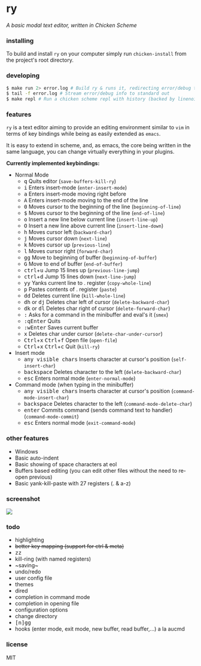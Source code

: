 # ry

_A basic modal text editor, written in Chicken Scheme_

### installing

To build and install `ry` on your computer simply run `chicken-install` from the
project's root directory.

### developing

```bash
$ make run 2> error.log # Build ry & runs it, redirecting error/debug to file
$ tail -f error.log # Stream error/debug info to standard out
$ make repl # Run a chicken scheme repl with history (backed by linenoise)
```

### features

`ry` is a text editor aiming to provide an editing environment similar to `vim`
in terms of key bindings while being as easily extended as `emacs`.

It is easy to extend in scheme, and, as emacs, the core being written in the same
language, you can change virtually everything in your plugins.

**Currently implemented keybindings:**

- Normal Mode
  - <kbd>q</kbd> Quits editor (`save-buffers-kill-ry`)
  - <kbd>i</kbd> Enters insert-mode (`enter-insert-mode`)
  - <kbd>a</kbd> Enters insert-mode moving right before
  - <kbd>A</kbd> Enters insert-mode moving to the end of the line
  - <kbd>0</kbd> Moves cursor to the beginning of the line (`beginning-of-line`)
  - <kbd>$</kbd> Moves cursor to the beginning of the line (`end-of-line`)
  - <kbd>o</kbd> Insert a new line below current line (`insert-line-up`)
  - <kbd>O</kbd> Insert a new line above current line (`insert-line-down`)
  - <kbd>h</kbd> Moves cursor left (`backward-char`)
  - <kbd>j</kbd> Moves cursor down (`next-line`)
  - <kbd>k</kbd> Moves cursor up (`previous-line`)
  - <kbd>l</kbd> Moves cursor right (`forward-char`)
  - <kbd>gg</kbd> Move to beginning of buffer (`beginning-of-buffer`)
  - <kbd>G</kbd> Move to end of buffer (`end-of-buffer`)
  - <kbd>ctrl</kbd>+<kbd>u</kbd> Jump 15 lines up (`previous-line-jump`)
  - <kbd>ctrl</kbd>+<kbd>d</kbd> Jump 15 lines down (`next-line-jump`)
  - <kbd>yy</kbd> Yanks current line to . register (`copy-whole-line`)
  - <kbd>p</kbd> Pastes contents of . register (`paste`)
  - <kbd>d</kbd><kbd>d</kbd> Deletes current line (`kill-whole-line`)
  - <kbd>d</kbd><kbd>h</kbd> or <kbd>d</kbd><kbd>j</kbd> Deletes char left of cursor  (`delete-backward-char`)
  - <kbd>d</kbd><kbd>k</kbd> or <kbd>d</kbd><kbd>l</kbd> Deletes char right of cursor  (`delete-forward-char`)
  - <kbd>:</kbd> Asks for a command in the minibuffer and eval's it (`smex`)
  - <kbd>:</kbd><kbd>q</kbd><kbd>Enter</kbd> Quits
  - <kbd>:</kbd><kbd>w</kbd><kbd>Enter</kbd> Saves current buffer
  - <kbd>x</kbd> Deletes char under cursor (`delete-char-under-cursor`)
  - <kbd>Ctrl</kbd>+<kbd>x</kbd> <kbd>Ctrl</kbd>+<kbd>f</kbd> Open file (`open-file`)
  - <kbd>Ctrl</kbd>+<kbd>x</kbd> <kbd>Ctrl</kbd>+<kbd>c</kbd> Quit (`kill-ry`)
- Insert mode
  - <kbd>any visible chars</kbd> Inserts character at cursor's position (`self-insert-char`)
  - <kbd>backspace</kbd> Deletes character to the left (`delete-backward-char`)
  - <kbd>esc</kbd> Enters normal mode  (`enter-normal-mode`)
- Command mode (when typing in the minibuffer)
  - <kbd>any visible chars</kbd> Inserts character at cursor's position (`command-mode-insert-char`)
  - <kbd>backspace</kbd> Deletes character to the left (`command-mode-delete-char`)
  - <kbd>enter</kbd> Commits command (sends command text to handler) (`command-mode-commit`)
  - <kbd>esc</kbd> Enters normal mode (`exit-command-mode`)

### other features

- Windows
- Basic auto-indent
- Basic showing of space characters at eol
- Buffers based editing (you can edit other files without the need to re-open previous)
- Basic yank-kill-paste with 27 registers (. & a-z)

### screenshot

![](https://raw.githubusercontent.com/kiasaki/scheme-ry/master/support/screenshot.png)

### todo

- highlighting
- ~~better key mapping (support for ctrl & meta)~~
- <kbd>zz</kbd>
- kill-ring (with named registers)
- ~saving~
- undo/redo
- user config file
- themes
- dired
- completion in command mode
- completion in opening file
- configuration options
- change directory
- <kbd>[n]gg</kbd>
- hooks (enter mode, exit mode, new buffer, read buffer,...) a la aucmd

### license

MIT
